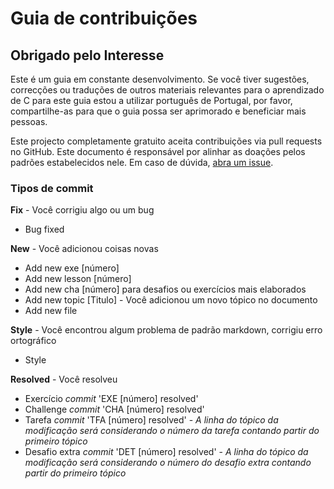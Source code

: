 # Guia de contribuições

## Obrigado pelo Interesse

Este é um guia em constante desenvolvimento. Se você tiver sugestões, correcções ou traduções de outros materiais relevantes para o aprendizado de C para este guia estou a utilizar português de Portugal, por favor, compartilhe-as para que o guia possa ser aprimorado e beneficiar mais pessoas.

Este projecto completamente gratuito aceita contribuições via pull requests no GitHub. Este documento é responsável por alinhar as doações pelos padrões estabelecidos nele. Em caso de dúvida, [abra um issue](https://github.com/an-jorge/Clang/issues).

### Tipos de commit

**Fix** - Você corrigiu algo ou um bug

* Bug fixed

**New** - Você adicionou coisas novas

* Add new exe \[número]
* Add new lesson \[número]
* Add new cha \[número] para desafios ou exercícios mais elaborados
* Add new topic \[Titulo] - Você adicionou um novo tópico no documento
* Add new file

**Style** - Você encontrou algum problema de padrão markdown, corrigiu erro ortográfico

* Style

**Resolved** - Você resolveu

* Exercício _commit_ 'EXE \[número] resolved'
* Challenge _commit_ 'CHA \[número] resolved'
* Tarefa _commit_ 'TFA \[número] resolved' - _A linha do tópico da modificação será considerando o número da tarefa contando partir do primeiro tópico_
* Desafio extra _commit_ 'DET \[número] resolved' - _A linha do tópico da modificação será considerando o número do desafio extra contando partir do primeiro tópico_
